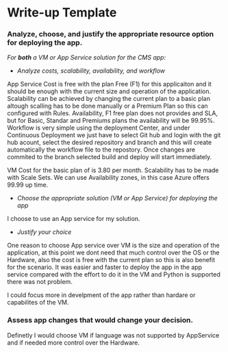 # Write-up Template

### Analyze, choose, and justify the appropriate resource option for deploying the app.

*For **both** a VM or App Service solution for the CMS app:*
- *Analyze costs, scalability, availability, and workflow*

App Service
Cost is free with the plan Free (F1) for this applicaiton and it should be enough with the current size and operation of the application.
Scalability can be achieved by changing the current plan to a basic plan altough scalling has to be done manually or a Premium Plan so this can configured with Rules.
Availability, F1 free plan does not provides and SLA, but for Basic, Standar and Premiums plans the availability will be 99.95%.
Workflow is very simple using the deployment Center, and under Continuous Deployment we just have to select Git hub and login with the git hub acount, select the desired repository and branch and this will create automatically the workflow file to the repostory. Once changes are commited to the branch selected build and deploy will start immediately.

VM
Cost for the basic plan of is 3.80 per month.
Scalability has to be made with Scale Sets.
We can use Availability zones, in this case Azure offers 99.99 up time.



- *Choose the appropriate solution (VM or App Service) for deploying the app*

I choose to use an App service for my solution.
- *Justify your choice*

One reason to choose App service over VM is the size and operation of the application, at this point we dont need that much control over the OS or the Hardware, also the cost is free with the current plan so this is also benefit for the scenario. It was easier and faster to deploy the app in the app service compared with the effort to do it in the VM and Python is supported there was not problem.

I could focus more in develpment of the app rather than hardare or capabilites of the VM.


### Assess app changes that would change your decision.

Definetly I would choose VM if language was not supported by AppService and if needed more control over the Hardware.
